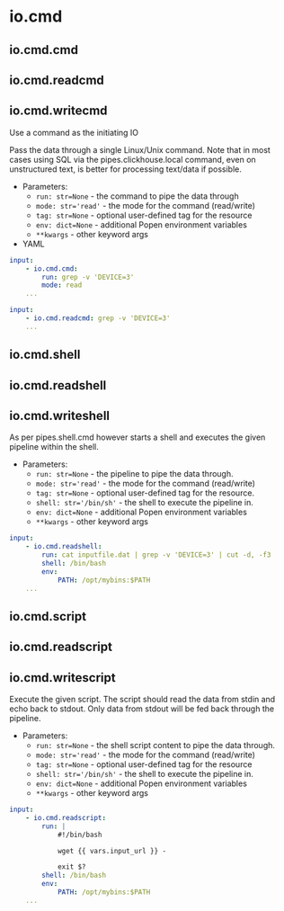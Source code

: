 # io.cmd

## io.cmd.cmd
## io.cmd.readcmd
## io.cmd.writecmd

Use a command as the initiating IO

Pass the data through a single Linux/Unix command. Note that in most cases
using SQL via the pipes.clickhouse.local command, even on unstructured text,
is better for processing text/data if possible.

* Parameters:
    * `run: str=None` - the command to pipe the data through
    * `mode: str='read'` - the mode for the command (read/write)
    * `tag: str=None` - optional user-defined tag for the resource
    * `env: dict=None` - additional Popen environment variables
    * `**kwargs` - other keyword args
* YAML

```yaml
input:
    - io.cmd.cmd:
        run: grep -v 'DEVICE=3'
        mode: read
    ...
```

```yaml
input:
    - io.cmd.readcmd: grep -v 'DEVICE=3'
    ...
```

## io.cmd.shell
## io.cmd.readshell
## io.cmd.writeshell

As per pipes.shell.cmd however starts a shell and executes the given pipeline 
within the shell.

* Parameters:
    * `run: str=None` - the pipeline to pipe the data through.
    * `mode: str='read'` - the mode for the command (read/write)
    * `tag: str=None` - optional user-defined tag for the resource.
    * `shell: str='/bin/sh'` - the shell to execute the pipeline in.
    * `env: dict=None` - additional Popen environment variables
    * `**kwargs` - other keyword args

```yaml
input:
    - io.cmd.readshell:
        run: cat inputfile.dat | grep -v 'DEVICE=3' | cut -d, -f3
        shell: /bin/bash
        env:
            PATH: /opt/mybins:$PATH
    ...
```

## io.cmd.script
## io.cmd.readscript
## io.cmd.writescript

Execute the given script. The script should read the data from stdin and echo
back to stdout. Only data from stdout will be fed back through the pipeline.

* Parameters:
    * `run: str=None` - the shell script content to pipe the data through.
    * `mode: str='read'` - the mode for the command (read/write)
    * `tag: str=None` - optional user-defined tag for the resource
    * `shell: str='/bin/sh'` - the shell to execute the pipeline in.
    * `env: dict=None` - additional Popen environment variables
    * `**kwargs` - other keyword args

```yaml
input:
    - io.cmd.readscript:
        run: |
            #!/bin/bash

            wget {{ vars.input_url }} -

            exit $?
        shell: /bin/bash
        env:
            PATH: /opt/mybins:$PATH
    ...
```